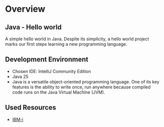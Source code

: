 # Overview

## Java - Hello world

A simple hello world in Java. 
Despite its simplicity, a hello world project marks our first steps learning a new programming language.

## Development Environment

- Chosen IDE: IntelliJ Community Edition
- Java 25
- Java is a versatile object-oriented programming language. One of its key features is the ability to write once, run anywhere because compiled code runs on the Java Virtual Machine (JVM).

## Used Resources

* [IBM-i](https://www.ibm.com/docs/en/i/7.6.0?topic=java-creating-compiling-running-helloworld-program)
